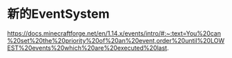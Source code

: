 # 新的EventSystem
https://docs.minecraftforge.net/en/1.14.x/events/intro/#:~:text=You%20can%20set%20the%20priority%20of%20an%20event,order%20until%20LOWEST%20events%20which%20are%20executed%20last.